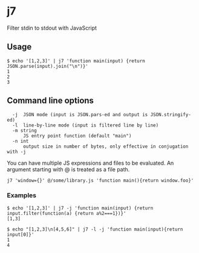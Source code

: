 # j7

Filter stdin to stdout with JavaScript

## Usage

```
$ echo '[1,2,3]' | j7 'function main(input) {return JSON.parse(input).join("\n")}'
1
2
3
```

## Command line options

```
  -j  JSON mode (input is JSON.pars-ed and output is JSON.stringify-ed)
  -l  line-by-line mode (input is filtered line by line)
  -m string
      JS entry point function (default "main")
  -n int
      output size in number of bytes, only effective in conjugation with -j
```

You can have multiple JS expressions and files to be evaluated. An argument starting with @ is treated as a file path.

```
j7 'window={}' @/some/library.js 'function main(){return window.foo}'
```

### Examples

```
$ echo '[1,2,3]' | j7 -j 'function main(input) {return input.filter(function(a) {return a%2===1})}'
[1,3]
```

```
$ echo "[1,2,3]\n[4,5,6]" | j7 -l -j 'function main(input){return input[0]}'
1
4
```

